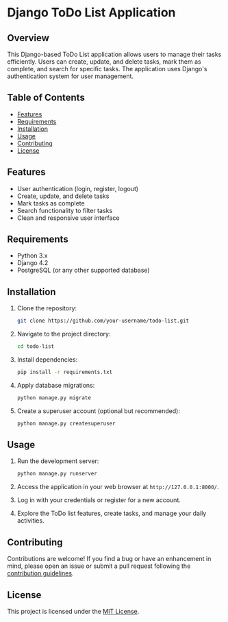 # Django ToDo List Application

## Overview

This Django-based ToDo List application allows users to manage their tasks efficiently. Users can create, update, and delete tasks, mark them as complete, and search for specific tasks. The application uses Django's authentication system for user management.

## Table of Contents

- [Features](#features)
- [Requirements](#requirements)
- [Installation](#installation)
- [Usage](#usage)
- [Contributing](#contributing)
- [License](#license)

## Features

- User authentication (login, register, logout)
- Create, update, and delete tasks
- Mark tasks as complete
- Search functionality to filter tasks
- Clean and responsive user interface

## Requirements

- Python 3.x
- Django 4.2
- PostgreSQL (or any other supported database)

## Installation

1. Clone the repository:

    ```bash
    git clone https://github.com/your-username/todo-list.git
    ```

2. Navigate to the project directory:

    ```bash
    cd todo-list
    ```

3. Install dependencies:

    ```bash
    pip install -r requirements.txt
    ```

4. Apply database migrations:

    ```bash
    python manage.py migrate
    ```

5. Create a superuser account (optional but recommended):

    ```bash
    python manage.py createsuperuser
    ```

## Usage

1. Run the development server:

    ```bash
    python manage.py runserver
    ```

2. Access the application in your web browser at `http://127.0.0.1:8000/`.

3. Log in with your credentials or register for a new account.

4. Explore the ToDo list features, create tasks, and manage your daily activities.

## Contributing

Contributions are welcome! If you find a bug or have an enhancement in mind, please open an issue or submit a pull request following the [contribution guidelines](CONTRIBUTING.md).

## License

This project is licensed under the [MIT License](LICENSE).
